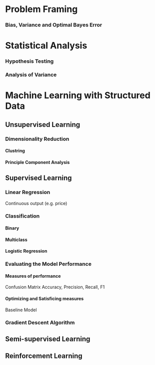 # Problem Framing
### Bias, Variance and Optimal Bayes Error
# Statistical Analysis
### Hypothesis Testing
### Analysis of Variance

# Machine Learning with Structured Data

## Unsupervised Learning
### Dimensionality Reduction
#### Clustring
#### Principle Component Analysis
## Supervised Learning
### Linear Regression
Continuous output (e.g. price)
### Classification
#### Binary
#### Multiclass

#### Logistic Regression
### Evaluating the Model Performance
#### Measures of performance
Confusion Matrix
Accuracy, Precision, Recall, F1
#### Optimizing and Satisficing measures
Baseline Model
### Gradient Descent Algorithm

## Semi-supervised Learning

## Reinforcement Learning
